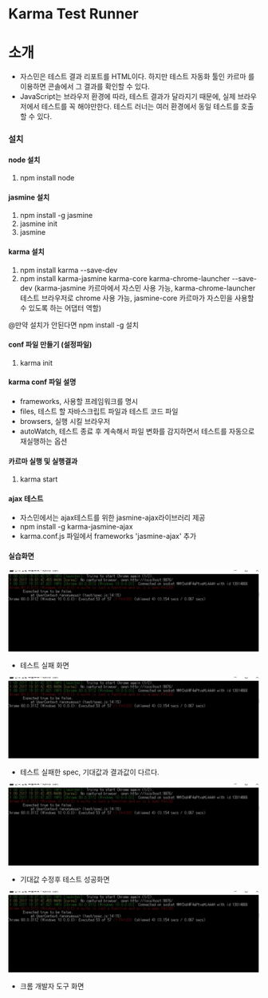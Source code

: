 Karma Test Runner
===============

# 소개

- 자스민은 테스트 결과 리포트를 HTML이다. 하지만 테스트 자동화 툴인 카르마 를 이용하면 콘솔에서 그 결과를 확인할 수 있다.
- JavaScript는 브라우저 환경에 따라, 테스트 결과가 달라지기 때문에, 실제 브라우저에서 테스트를 꼭 해야만한다. 테스트 러너는 여러 환경에서 동일 테스트를 호출 할 수 있다.

### 설치

#### node 설치
1. npm install node

#### jasmine 설치
1. npm install -g jasmine
2. jasmine init
3. jasmine

#### karma 설치
1. npm install karma --save-dev
2. npm install karma-jasmine karma-core karma-chrome-launcher --save-dev (karma-jasmine 카르마에서 자스민 사용 가능, karma-chrome-launcher 테스트 브라우저로 chrome 사용 가능, jasmine-core 카르마가 자스민을 사용할수 있도록 하는 어댑터 역할)

@만약 설치가 안된다면 npm install -g 설치

#### conf 파일 만들기 (설정파일)
1. karma init

#### karma conf 파일 설명
- frameworks, 사용할 프레임워크를 명시
- files, 테스트 할 자바스크립트 파일과 테스트 코드 파일
- browsers, 실행 시킬 브라우저
- autoWatch, 테스트 종료 후 계속해서 파일 변화를 감지하면서 테스트를 자동으로 재실행하는 옵션

#### 카르마 실행 및 실행결과
1. karma start


#### ajax 테스트
- 자스민에서는 ajax테스트를 위한 jasmine-ajax라이브러리 제공
- npm install -g karma-jasmine-ajax
- karma.conf.js 파일에서 frameworks 'jasmine-ajax' 추가


#### 실습화면

<img width="" height="" src="https://github.com/seyoon-kim/Training/blob/master/karmatestrunner/img/img01.JPG"></img>

- 테스트 실패 화면

<img width="" height="" src="https://github.com/seyoon-kim/Training/blob/master/karmatestrunner/img/img01.JPG"></img>

- 테스트 실패한 spec, 기대값과 결과값이 다르다.

<img width="" height="" src="https://github.com/seyoon-kim/Training/blob/master/karmatestrunner/img/img01.JPG"></img>

- 기대값 수정후 테스트 성공화면

<img width="" height="" src="https://github.com/seyoon-kim/Training/blob/master/karmatestrunner/img/img01.JPG"></img>

- 크롬 개발자 도구 화면